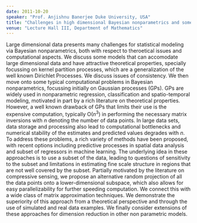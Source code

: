 ```yaml
---
date: 2011-10-20
speaker: "Prof. Anjishnu Banerjee Duke University, USA"
title: "Challenges in high dimensional Bayesian nonparametrics and some possible solutions"
venue: "Lecture Hall III, Department of Mathematics"
---
```

Large dimensional data presents many challenges for
statistical modeling via Bayesian nonparametrics, both with respect
to theroetical issues and computational aspects. We discuss some
models that can accomodate large dimensional data and have attractive
theoretical properties, specially focussing on kernel partition
processes, which are a generalization of the well known Dirichlet
Processes. We discuss issues of consistency. We then move onto some
typical computational problems in Bayesian nonparametrics, focussing
initially on Gaussian processes (GPs). GPs are widely used in
nonparametric regression, classification and spatio-temporal
modeling, motivated in part by a rich literature on theoretical
properties. However, a well known drawback of GPs that limits their
use is the expensive computation, typically O($n^3$) in performing
the necessary matrix inversions with $n$ denoting the number of data
points. In large data sets, data storage and processing also lead to
computational bottlenecks and numerical stability of the estimates
and predicted values degrades with $n$. To address these problems, a
rich variety of methods have been proposed, with recent options
including predictive processes in spatial data analysis and subset of
regressors in machine learning. The underlying idea in these
approaches is to use a subset of the data, leading to questions of
sensitivity to the subset and limitations in estimating fine scale
structure in regions that are not well covered by the subset.
Partially motivated by the literature on compressive sensing, we
propose an alternative random projection of all the data points onto
a lower-dimensional subspace, which also allows for easy
parallelizability for further speeding computation. We connect this
with a wide class of matrix approximation techniques. We demonstrate
the superiority of this approach from a theoretical perspective and
through the use of simulated and real data examples. We finally
consider extensions of these approaches for dimension reduction in
other non parametric models.
